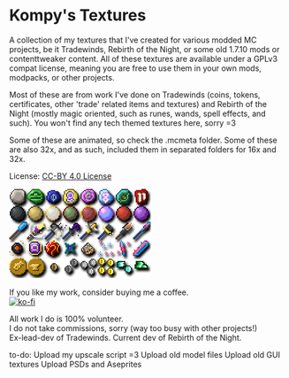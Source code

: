 # Kompy's Textures

A collection of my textures that I've created for various modded MC projects, be it Tradewinds, Rebirth of the Night, or some old 1.7.10 mods or contenttweaker content.
All of these textures are available under a GPLv3 compat license, meaning you are free to use them in your own mods, modpacks, or other projects.

Most of these are from work I've done on Tradewinds (coins, tokens, certificates, other 'trade' related items and textures) and Rebirth of the Night (mostly magic oriented, such as runes, wands, spell effects, and such). You won't find any tech themed textures here, sorry =3

Some of these are animated, so check the .mcmeta folder. Some of these are also 32x, and as such, included them in separated folders for 16x and 32x.

License: [CC-BY 4.0 License](https://creativecommons.org/licenses/by/4.0/)

![Sample](Samples.png)

If you like my work, consider buying me a coffee.   
[![ko-fi](https://www.ko-fi.com/img/githubbutton_sm.svg)](https://ko-fi.com/V7V41I86K)

All work I do is 100% volunteer.  
I do not take commissions, sorry (way too busy with other projects!)  
Ex-lead-dev of Tradewinds. Current dev of Rebirth of the Night.  

to-do: 
Upload my upscale script =3
Upload old model files
Upload old GUI textures
Upload PSDs and Aseprites
